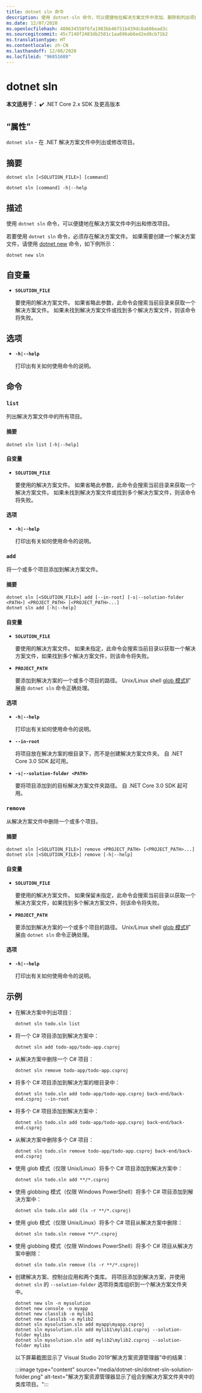 ```yaml
---
title: dotnet sln 命令
description: 使用 dotnet-sln 命令，可以便捷地在解决方案文件中添加、删除和列出项目。
ms.date: 12/07/2020
ms.openlocfilehash: 480634550f6fa1983bb46f51b439dc8a686ead3c
ms.sourcegitcommit: 45c7148f2483db2501c1aa696ab6ed2ed8cb71b2
ms.translationtype: HT
ms.contentlocale: zh-CN
ms.lasthandoff: 12/08/2020
ms.locfileid: "96851688"
---
```

# <a name="dotnet-sln"></a>dotnet sln

**本文适用于：** ✔️ .NET Core 2.x SDK 及更高版本

## <a name="name"></a>“属性”

`dotnet sln` - 在 .NET 解决方案文件中列出或修改项目。

## <a name="synopsis"></a>摘要

```dotnetcli
dotnet sln [<SOLUTION_FILE>] [command]

dotnet sln [command] -h|--help
```

## <a name="description"></a>描述

使用 `dotnet sln` 命令，可以便捷地在解决方案文件中列出和修改项目。

若要使用 `dotnet sln` 命令，必须存在解决方案文件。 如果需要创建一个解决方案文件，请使用 [dotnet new](dotnet-new.md) 命令，如下例所示：

```dotnetcli
dotnet new sln
```

## <a name="arguments"></a>自变量

- **`SOLUTION_FILE`**

  要使用的解决方案文件。 如果省略此参数，此命令会搜索当前目录来获取一个解决方案文件。 如果未找到解决方案文件或找到多个解决方案文件，则该命令将失败。

## <a name="options"></a>选项

- **`-h|--help`**

  打印出有关如何使用命令的说明。

## <a name="commands"></a>命令

### `list`

列出解决方案文件中的所有项目。

#### <a name="synopsis"></a>摘要

```dotnetcli
dotnet sln list [-h|--help]
```

#### <a name="arguments"></a>自变量

- **`SOLUTION_FILE`**

  要使用的解决方案文件。 如果省略此参数，此命令会搜索当前目录来获取一个解决方案文件。 如果未找到解决方案文件或找到多个解决方案文件，则该命令将失败。

#### <a name="options"></a>选项

- **`-h|--help`**

  打印出有关如何使用命令的说明。
  
### `add`

将一个或多个项目添加到解决方案文件。

#### <a name="synopsis"></a>摘要

```dotnetcli
dotnet sln [<SOLUTION_FILE>] add [--in-root] [-s|--solution-folder <PATH>] <PROJECT_PATH> [<PROJECT_PATH>...]
dotnet sln add [-h|--help]
```

#### <a name="arguments"></a>自变量

- **`SOLUTION_FILE`**

  要使用的解决方案文件。 如果未指定，此命令会搜索当前目录以获取一个解决方案文件，如果找到多个解决方案文件，则该命令将失败。

- **`PROJECT_PATH`**

  要添加到解决方案的一个或多个项目的路径。 Unix/Linux shell [glob 模式](https://en.wikipedia.org/wiki/Glob_(programming))扩展由 `dotnet sln` 命令正确处理。

#### <a name="options"></a>选项

- **`-h|--help`**

  打印出有关如何使用命令的说明。

- **`--in-root`**

  将项目放在解决方案的根目录下，而不是创建解决方案文件夹。 自 .NET Core 3.0 SDK 起可用。

- **`-s|--solution-folder <PATH>`**

  要将项目添加到的目标解决方案文件夹路径。 自 .NET Core 3.0 SDK 起可用。

### `remove`

从解决方案文件中删除一个或多个项目。

#### <a name="synopsis"></a>摘要

```dotnetcli
dotnet sln [<SOLUTION_FILE>] remove <PROJECT_PATH> [<PROJECT_PATH>...]
dotnet sln [<SOLUTION_FILE>] remove [-h|--help]
```

#### <a name="arguments"></a>自变量

- **`SOLUTION_FILE`**

  要使用的解决方案文件。 如果保留未指定，此命令会搜索当前目录以获取一个解决方案文件，如果找到多个解决方案文件，则该命令将失败。

- **`PROJECT_PATH`**

  要添加到解决方案的一个或多个项目的路径。 Unix/Linux shell [glob 模式](https://en.wikipedia.org/wiki/Glob_(programming))扩展由 `dotnet sln` 命令正确处理。

#### <a name="options"></a>选项

- **`-h|--help`**

  打印出有关如何使用命令的说明。

## <a name="examples"></a>示例

- 在解决方案中列出项目：

  ```dotnetcli
  dotnet sln todo.sln list
  ```

- 将一个 C# 项目添加到解决方案中：

  ```dotnetcli
  dotnet sln add todo-app/todo-app.csproj
  ```

- 从解决方案中删除一个 C# 项目：

  ```dotnetcli
  dotnet sln remove todo-app/todo-app.csproj
  ```

- 将多个 C# 项目添加到解决方案的根目录中：

  ```dotnetcli
  dotnet sln todo.sln add todo-app/todo-app.csproj back-end/back-end.csproj --in-root
  ```

- 将多个 C# 项目添加到解决方案中：

  ```dotnetcli
  dotnet sln todo.sln add todo-app/todo-app.csproj back-end/back-end.csproj
  ```

- 从解决方案中删除多个 C# 项目：

  ```dotnetcli
  dotnet sln todo.sln remove todo-app/todo-app.csproj back-end/back-end.csproj
  ```

- 使用 glob 模式（仅限 Unix/Linux）将多个 C# 项目添加到解决方案中：

  ```dotnetcli
  dotnet sln todo.sln add **/*.csproj
  ```

- 使用 globbing 模式（仅限 Windows PowerShell）将多个 C# 项目添加到解决方案中：

  ```dotnetcli
  dotnet sln todo.sln add (ls -r **/*.csproj)
  ```

- 使用 glob 模式（仅限 Unix/Linux）将多个 C# 项目从解决方案中删除：

  ```dotnetcli
  dotnet sln todo.sln remove **/*.csproj
  ```

- 使用 globbing 模式（仅限 Windows PowerShell）将多个 C# 项目从解决方案中删除：

  ```dotnetcli
  dotnet sln todo.sln remove (ls -r **/*.csproj)
  ```

- 创建解决方案、控制台应用和两个类库。 将项目添加到解决方案，并使用 `dotnet sln` 的 `--solution-folder` 选项将类库组织到一个解决方案文件夹中。

  ```dotnetcli
  dotnet new sln -n mysolution
  dotnet new console -o myapp
  dotnet new classlib -o mylib1
  dotnet new classlib -o mylib2
  dotnet sln mysolution.sln add myapp\myapp.csproj
  dotnet sln mysolution.sln add mylib1\mylib1.csproj --solution-folder mylibs
  dotnet sln mysolution.sln add mylib2\mylib2.csproj --solution-folder mylibs
  ```

  以下屏幕截图显示了 Visual Studio 2019“解决方案资源管理器”中的结果：

  :::image type="content" source="media/dotnet-sln/dotnet-sln-solution-folder.png" alt-text="解决方案资源管理器显示了组合到解决方案文件夹中的类库项目。":::
